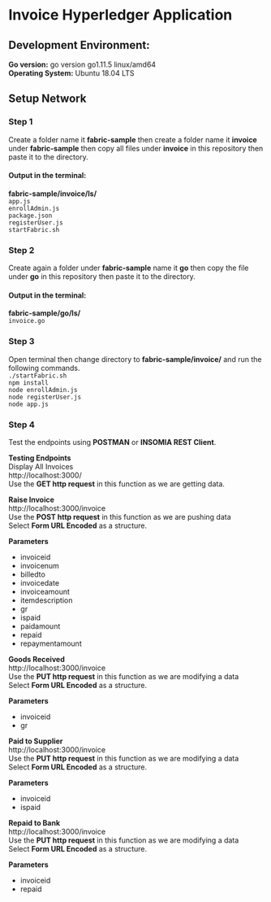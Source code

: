 # Invoice Hyperledger Application

## Development Environment:
**Go version:** go version go1.11.5 linux/amd64
<br>
**Operating System:** Ubuntu 18.04 LTS

## Setup Network

### Step 1
Create a folder name it **fabric-sample** then create a folder name it **invoice** under **fabric-sample**
then copy all files under **invoice** in this repository then paste it to the directory.
#### Output in the terminal:
**fabric-sample/invoice/ls/**
<br> `app.js`
<br> `enrollAdmin.js`
<br> `package.json`
<br> `registerUser.js`
<br> `startFabric.sh`
 

### Step 2
Create again a folder under **fabric-sample** name it **go**
then copy the file under **go** in this repository then paste it to the directory.
#### Output in the terminal:
**fabric-sample/go/ls/**
<br> `invoice.go`

### Step 3
Open terminal then change directory to **fabric-sample/invoice/** and run the following commands.
<br> `./startFabric.sh`
<br> `npm install`
<br> `node enrollAdmin.js`
<br> `node registerUser.js`
<br> `node app.js`

### Step 4
Test the endpoints using **POSTMAN** or **INSOMIA REST Client**.

**Testing Endpoints**
<br> Display All Invoices
<br> http://localhost:3000/
<br> Use the **GET http request** in this function as we are getting data.

**Raise Invoice**
<br> http://localhost:3000/invoice
<br> Use the **POST http request** in this function as we are pushing data
<br> Select **Form URL Encoded** as a structure.

**Parameters**
- invoiceid
- invoicenum
- billedto
- invoicedate
- invoiceamount
- itemdescription
- gr
- ispaid
- paidamount
- repaid
- repaymentamount

**Goods Received**
<br> http://localhost:3000/invoice
<br> Use the **PUT http request** in this function as we are modifying a data
<br> Select **Form URL Encoded** as a structure.

**Parameters**
- invoiceid
- gr

**Paid to Supplier**
<br> http://localhost:3000/invoice
<br> Use the **PUT http request** in this function as we are modifying a data
<br> Select **Form URL Encoded** as a structure.

**Parameters**
- invoiceid
- ispaid

**Repaid to Bank**
<br> http://localhost:3000/invoice
<br> Use the **PUT http request** in this function as we are modifying a data
<br> Select **Form URL Encoded** as a structure.

**Parameters**
- invoiceid
- repaid
